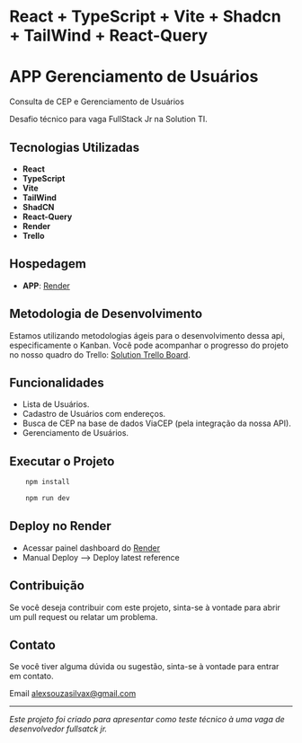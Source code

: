 # React + TypeScript + Vite + Shadcn + TailWind + React-Query

# APP Gerenciamento de Usuários
Consulta de CEP e Gerenciamento de Usuários

Desafio técnico para vaga FullStack Jr na Solution TI.

## Tecnologias Utilizadas

- **React**
- **TypeScript**
- **Vite**
- **TailWind**
- **ShadCN**
- **React-Query**
- **Render**
- **Trello**

## Hospedagem

- **APP**: [Render](https://api-cep-6e3z.onrender.com)

## Metodologia de Desenvolvimento

Estamos utilizando metodologias ágeis para o desenvolvimento dessa api, especificamente o Kanban. Você pode acompanhar o progresso do projeto no nosso quadro do Trello: [Solution Trello Board](https://trello.com/b/3O8SKX6c/solution).

## Funcionalidades

- Lista de Usuários.
- Cadastro de Usuários com endereços.
- Busca de CEP na base de dados ViaCEP (pela integração da nossa API).
- Gerenciamento de Usuários.


## Executar o Projeto

```bash
    npm install
```

```bash
    npm run dev
```

## Deploy no Render

 - Acessar painel dashboard do [Render](https://dashboard.render.com/web/srv-ctvjpulds78s73emk8gg/logs) 
 - Manual Deploy --> Deploy latest reference

## Contribuição

Se você deseja contribuir com este projeto, sinta-se à vontade para abrir um pull request ou relatar um problema.

## Contato

Se você tiver alguma dúvida ou sugestão, sinta-se à vontade para entrar em contato.

Email alexsouzasilvax@gmail.com

---

_Este projeto foi criado para apresentar como teste técnico à uma vaga de desenvolvedor fullsatck jr._